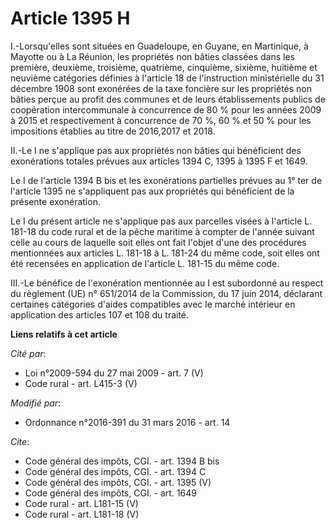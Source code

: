 # Article 1395 H

I.-Lorsqu'elles sont situées en Guadeloupe, en Guyane, en Martinique, à Mayotte ou à La Réunion, les propriétés non bâties
classées dans les première, deuxième, troisième, quatrième, cinquième, sixième, huitième et neuvième catégories définies à
l'article 18 de l'instruction ministérielle du 31 décembre 1908 sont exonérées de la taxe foncière sur les propriétés non
bâties perçue au profit des communes et de leurs établissements publics de coopération intercommunale à concurrence de 80 %
pour les années 2009 à 2015 et respectivement à concurrence de 70 %, 60 % et 50 % pour les impositions établies au titre de
2016,2017 et 2018. 

II.-Le I ne s'applique pas aux propriétés non bâties qui bénéficient des exonérations totales prévues aux articles 1394 C,
1395 à 1395 F et 1649. 

Le I de l'article 1394 B bis et les exonérations partielles prévues au 1° ter de l'article 1395 ne s'appliquent pas aux
propriétés qui bénéficient de la présente exonération. 

Le I du présent article ne s'applique pas aux parcelles visées à l'article L. 181-18 du code rural et de la pêche maritime à
compter de l'année suivant celle au cours de laquelle soit elles ont fait l'objet d'une des procédures mentionnées aux
articles L. 181-18 à L. 181-24 du même code, soit elles ont été recensées en application de l'article L. 181-15 du même
code. 

III.-Le bénéfice de l'exonération mentionnée au I est subordonné au respect du règlement (UE) n° 651/2014 de la Commission,
du 17 juin 2014, déclarant certaines catégories d'aides compatibles avec le marché intérieur en application des articles 107
et 108 du traité.

**Liens relatifs à cet article**

_Cité par_:

  - Loi n°2009-594 du 27 mai 2009 - art. 7 (V)
  - Code rural - art. L415-3 (V)

_Modifié par_:

  - Ordonnance n°2016-391 du 31 mars 2016 - art. 14

_Cite_:

  - Code général des impôts, CGI. - art. 1394 B bis
  - Code général des impôts, CGI. - art. 1394 C
  - Code général des impôts, CGI. - art. 1395 (V)
  - Code général des impôts, CGI. - art. 1649
  - Code rural - art. L181-15 (V)
  - Code rural - art. L181-18 (V)
